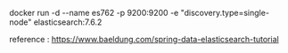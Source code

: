 docker run -d --name es762 -p 9200:9200 -e "discovery.type=single-node" elasticsearch:7.6.2

reference : https://www.baeldung.com/spring-data-elasticsearch-tutorial